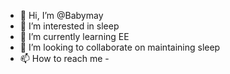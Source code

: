 - 👋 Hi, I’m @Babymay
- 👀 I’m interested in sleep
- 🌱 I’m currently learning EE
- 💞️ I’m looking to collaborate on maintaining sleep
- 📫 How to reach me -

<!---
Babymay/Babymay is a ✨ special ✨ repository because its `README.md` (this file) appears on your GitHub profile.
You can click the Preview link to take a look at your changes.
--->
